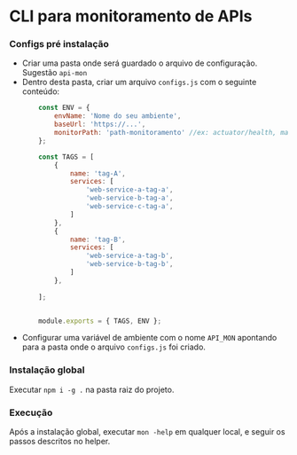 # CLI para monitoramento de APIs

### Configs pré instalação
- Criar uma pasta onde será guardado o arquivo de configuração. Sugestão `api-mon`
- Dentro desta pasta, criar um arquivo `configs.js` com o seguinte conteúdo:
    ```js
        const ENV = {
            envName: 'Nome do seu ambiente',
            baseUrl: 'https://...',
            monitorPath: 'path-monitoramento' //ex: actuator/health, management/health
        };

        const TAGS = [
            {
                name: 'tag-A',
                services: [
                    'web-service-a-tag-a', 
                    'web-service-b-tag-a',
                    'web-service-c-tag-a',
                ]
            },
            {
                name: 'tag-B',
                services: [
                    'web-service-a-tag-b', 
                    'web-service-b-tag-b',
                ]
            },
            
        ];


        module.exports = { TAGS, ENV };
    ```
- Configurar uma variável de ambiente com o nome `API_MON` apontando para a pasta onde o arquivo `configs.js` foi criado.

### Instalação global
Executar `npm i -g .` na pasta raiz do projeto.

### Execução
Após a instalação global, executar `mon -help` em qualquer local, e seguir os passos descritos no helper.
